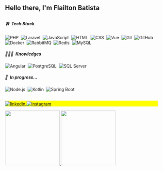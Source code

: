 ## Hello there, I'm Flailton Batista



##

##### 🛠 &nbsp;Tech Stack
![PHP](https://img.shields.io/badge/-PHP-1a3047?style=flat&logo=php)&nbsp;
![Laravel](https://img.shields.io/badge/-Laravel-1a3047?style=flat&logo=laravel)&nbsp;
![JavaScript](https://img.shields.io/badge/-JavaScript-1a3047?style=flat&logo=javascript)&nbsp;
![HTML](https://img.shields.io/badge/-HTML-1a3047?style=flat&logo=HTML5)&nbsp;
![CSS](https://img.shields.io/badge/-CSS-1a3047?style=flat&logo=CSS3&logoColor=0070b8)&nbsp;
![Vue](https://img.shields.io/badge/Vue-1a3047?style=flat&logo=vuedotjs)&nbsp;
![Git](https://img.shields.io/badge/-Git-1a3047?style=flat&logo=git)&nbsp;
![GitHub](https://img.shields.io/badge/-GitHub-1a3047?style=flat&logo=github)&nbsp;
![Docker](https://img.shields.io/badge/-Docker-1a3047?style=flat&logo=docker)&nbsp;
![RabbitMQ](https://img.shields.io/badge/-RabbitMQ-1a3047?style=flat&logo=rabbitmq)&nbsp;
![Redis](https://img.shields.io/badge/-Redis-1a3047?style=flat&logo=redis)&nbsp;
![MySQL](https://img.shields.io/badge/-MySQL-1a3047?style=flat&logo=mysql)&nbsp;

##### 🧑🏽‍💻 &nbsp;Knowledges
![Angular](https://img.shields.io/badge/Angular-1a3047?style=flat&logo=angular&logoColor=bd2b4b)&nbsp;
![PostgreSQL](https://img.shields.io/badge/-PostgreSQL-1a3047?style=flat&logo=postgresql)&nbsp;
![SQL Server](https://img.shields.io/badge/-SQL%20Server-1a3047?style=flat&logo=microsoft-sql-server)&nbsp;

##### 🚧 &nbsp;In progress...
![Node.js](https://img.shields.io/badge/-Node.js-1a3047?style=flat&logo=node.js)&nbsp;
![Kotlin](https://img.shields.io/badge/-Kotlin-1a3047?style=flat&logo=kotlin)&nbsp;
![Spring Boot](https://img.shields.io/badge/-Spring%20Boot-1a3047?style=flat&logo=Spring)&nbsp;

##

<p align="left" style="background:yellow">
<a href="https://www.linkedin.com/in/flailton-batista/" target="_blank">
  <img align="center" src="https://img.shields.io/badge/-flailton&minus;batista-1a3047?style=flat&logo=linkedin" alt="linkedin"/>
</a>
<a href="https://www.instagram.com/flailtonbatista/" target="_blank">
 <img align="center" src="https://img.shields.io/badge/-flailtonbatista-1a3047?style=flat&logo=instagram" alt="instagram"/>
</a>
</p>

<div>
<a href="https://github.com/flailton">
<img height="180em" src="https://github-readme-stats.vercel.app/api/top-langs/?username=flailton&layout=compact&langs_count=7&theme=codeSTACKr"/>
<img height="180em" src="https://github-readme-stats.vercel.app/api?username=flailton&show_icons=true&theme=codeSTACKr&include_all_commits=true&count_private=true"/>
</div>
